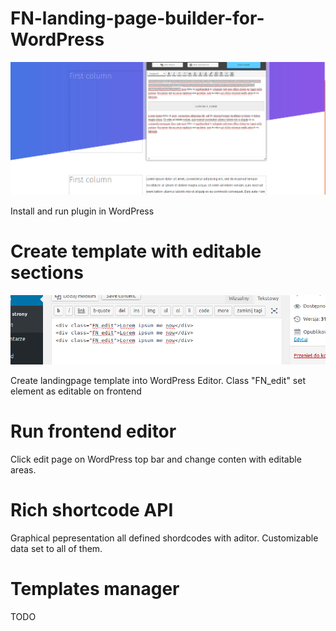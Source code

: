 # FN-landing-page-builder-for-WordPress

![Editor first view](https://github.com/dadmor/FN-landing-page-builder-for-WordPress/blob/master/screenshot1.png)


Install and run plugin in WordPress

# Create template with editable sections

![Create template](https://github.com/dadmor/FN-landing-page-builder-for-WordPress/blob/master/screenshot2.png)


Create landingpage template into WordPress Editor.
Class "FN_edit" set element as editable on frontend

# Run frontend editor

Click edit page on WordPress top bar and change conten with editable areas. 

# Rich shortcode API

Graphical pepresentation all defined shordcodes with aditor. Customizable data set to all of them.

# Templates manager

TODO
